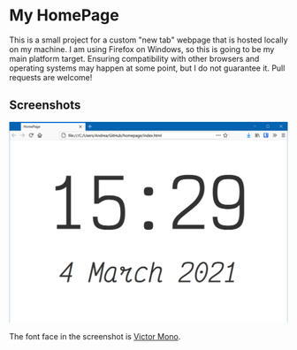 # My HomePage

This is a small project for a custom "new tab" webpage that is hosted locally on my machine.
I am using Firefox on Windows, so this is going to be my main platform target.
Ensuring compatibility with other browsers and operating systems may happen at some point, but I do not guarantee it.
Pull requests are welcome!


## Screenshots

![HomePage screenshot](homepage.png)

The font face in the screenshot is [Victor Mono](https://rubjo.github.io/victor-mono/).
